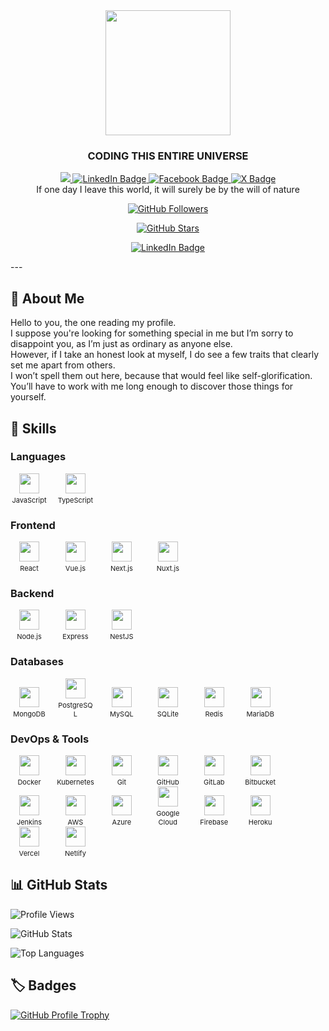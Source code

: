 <div id="header" align="center">
  <img src="https://media.giphy.com/media/SWoSkN6DxTszqIKEqv/giphy.gif" width="200"/>
  <h3><b>CODING THIS ENTIRE  UNIVERSE</b></h3>
  <div id="badges">
  <a href="mailto:lam.tttech19@gmail.com">
    <img src="https://cdn-icons-png.flaticon.com/128/15889/15889542.png"/>
  </a>  
  <a href="https://www.linkedin.com/in/tran-lam-522b5b246/">
    <img src="https://img.shields.io/badge/LinkedIn-blue?style=for-the-badge&logo=linkedin&logoColor=white" alt="LinkedIn Badge"/>
  </a>
<a href="https://www.facebook.com/lamtuantran1997/">
    <img src="https://img.shields.io/badge/Facebook-blue?style=for-the-badge&logo=facebook&logoColor=white" alt="Facebook Badge"/>
  </a>
  <a href="https://twitter.com/tranlam_97/">
    <img src="https://img.shields.io/badge/X-Profile-blue?style=for-the-badge&logo=twitter&logoColor=white" alt="X Badge"/>
  </a>
</div>
                                   If one day I leave this world, it will surely be by the will of nature 
</div>

<div id="follow" align="center">
  
[![GitHub Followers](https://img.shields.io/github/followers/SilvaHerald?label=Follow&style=social)](https://github.com/SilvaHerald)
  
[![GitHub Stars](https://img.shields.io/github/stars/SilvaHerald?style=social)](https://github.com/SilvaHerald)

[![LinkedIn Badge](https://img.shields.io/badge/LinkedIn-Connect-blue?style=flat&logo=linkedin)](https://linkedin.com/in/SilvaHerald)

</div>
---

## 👋 About Me

Hello to you, the one reading my profile.<br>
I suppose you're looking for something special in me but I’m sorry to disappoint you, as I’m just as ordinary as anyone else. <br>
However, if I take an honest look at myself, I do see a few traits that clearly set me apart from others.<br>
I won’t spell them out here, because that would feel like self-glorification. <br>
You’ll have to work with me long enough to discover those things for yourself.

## 🧠 Skills

### Languages

<span style="display:inline-block;text-align:center;width:60px;margin-right:10px;">
  <img src="https://cdn.simpleicons.org/javascript" width="32" height="32" style="display:block;margin:0 auto;" />
  <span style="font-size:11px;display:block;margin-top:4px;">JavaScript</span>
</span>
<span style="display:inline-block;text-align:center;width:60px;margin-right:10px;">
  <img src="https://cdn.simpleicons.org/typescript" width="32" height="32" style="display:block;margin:0 auto;" />
  <span style="font-size:11px;display:block;margin-top:4px;">TypeScript</span>
</span>

### Frontend

<span style="display:inline-block;text-align:center;width:60px;margin-right:10px;">
  <img src="https://cdn.simpleicons.org/react" width="32" height="32" style="display:block;margin:0 auto;" />
  <span style="font-size:11px;display:block;margin-top:4px;">React</span>
</span>
<span style="display:inline-block;text-align:center;width:60px;margin-right:10px;">
  <img src="https://cdn.simpleicons.org/vuedotjs" width="32" height="32" style="display:block;margin:0 auto;" />
  <span style="font-size:11px;display:block;margin-top:4px;">Vue.js</span>
</span>
<span style="display:inline-block;text-align:center;width:60px;margin-right:10px;">
  <img src="https://cdn.simpleicons.org/nextdotjs" width="32" height="32" style="display:block;margin:0 auto;" />
  <span style="font-size:11px;display:block;margin-top:4px;">Next.js</span>
</span>
<span style="display:inline-block;text-align:center;width:60px;margin-right:10px;">
  <img src="https://cdn.jsdelivr.net/gh/devicons/devicon@latest/icons/nuxtjs/nuxtjs-original.svg" width="32" height="32" style="display:block;margin:0 auto;" />
  <span style="font-size:11px;display:block;margin-top:4px;">Nuxt.js</span>
</span>

### Backend

<span style="display:inline-block;text-align:center;width:60px;margin-right:10px;">
  <img src="https://cdn.simpleicons.org/nodedotjs" width="32" height="32" style="display:block;margin:0 auto;" />
  <span style="font-size:11px;display:block;margin-top:4px;">Node.js</span>
</span>
<span style="display:inline-block;text-align:center;width:60px;margin-right:10px;">
  <img src="https://cdn.simpleicons.org/express" width="32" height="32" style="display:block;margin:0 auto;" />
  <span style="font-size:11px;display:block;margin-top:4px;">Express</span>
</span>
<span style="display:inline-block;text-align:center;width:60px;margin-right:10px;">
  <img src="https://cdn.simpleicons.org/nestjs" width="32" height="32" style="display:block;margin:0 auto;" />
  <span style="font-size:11px;display:block;margin-top:4px;">NestJS</span>
</span>

### Databases

<span style="display:inline-block;text-align:center;width:60px;margin-right:10px;">
  <img src="https://cdn.simpleicons.org/mongodb" width="32" height="32" style="display:block;margin:0 auto;" />
  <span style="font-size:11px;display:block;margin-top:4px;">MongoDB</span>
</span>
<span style="display:inline-block;text-align:center;width:60px;margin-right:10px;">
  <img src="https://cdn.simpleicons.org/postgresql" width="32" height="32" style="display:block;margin:0 auto;" />
  <span style="font-size:11px;display:block;margin-top:4px;">PostgreSQL</span>
</span>
<span style="display:inline-block;text-align:center;width:60px;margin-right:10px;">
  <img src="https://cdn.simpleicons.org/mysql" width="32" height="32" style="display:block;margin:0 auto;" />
  <span style="font-size:11px;display:block;margin-top:4px;">MySQL</span>
</span>
<span style="display:inline-block;text-align:center;width:60px;margin-right:10px;">
  <img src="https://cdn.simpleicons.org/sqlite" width="32" height="32" style="display:block;margin:0 auto;" />
  <span style="font-size:11px;display:block;margin-top:4px;">SQLite</span>
</span>
<span style="display:inline-block;text-align:center;width:60px;margin-right:10px;">
  <img src="https://cdn.simpleicons.org/redis" width="32" height="32" style="display:block;margin:0 auto;" />
  <span style="font-size:11px;display:block;margin-top:4px;">Redis</span>
</span>
<span style="display:inline-block;text-align:center;width:60px;margin-right:10px;">
  <img src="https://cdn.simpleicons.org/mariadb" width="32" height="32" style="display:block;margin:0 auto;" />
  <span style="font-size:11px;display:block;margin-top:4px;">MariaDB</span>
</span>

### DevOps & Tools

<span style="display:inline-block;text-align:center;width:60px;margin-right:10px;">
  <img src="https://cdn.simpleicons.org/docker" width="32" height="32" style="display:block;margin:0 auto;" />
  <span style="font-size:11px;display:block;margin-top:4px;">Docker</span>
</span>
<span style="display:inline-block;text-align:center;width:60px;margin-right:10px;">
  <img src="https://cdn.simpleicons.org/kubernetes" width="32" height="32" style="display:block;margin:0 auto;" />
  <span style="font-size:11px;display:block;margin-top:4px;">Kubernetes</span>
</span>
<span style="display:inline-block;text-align:center;width:60px;margin-right:10px;">
  <img src="https://cdn.simpleicons.org/git" width="32" height="32" style="display:block;margin:0 auto;" />
  <span style="font-size:11px;display:block;margin-top:4px;">Git</span>
</span>
<span style="display:inline-block;text-align:center;width:60px;margin-right:10px;">
  <img src="https://cdn.simpleicons.org/github" width="32" height="32" style="display:block;margin:0 auto;" />
  <span style="font-size:11px;display:block;margin-top:4px;">GitHub</span>
</span>
<span style="display:inline-block;text-align:center;width:60px;margin-right:10px;">
  <img src="https://cdn.simpleicons.org/gitlab" width="32" height="32" style="display:block;margin:0 auto;" />
  <span style="font-size:11px;display:block;margin-top:4px;">GitLab</span>
</span>
<span style="display:inline-block;text-align:center;width:60px;margin-right:10px;">
  <img src="https://cdn.simpleicons.org/bitbucket" width="32" height="32" style="display:block;margin:0 auto;" />
  <span style="font-size:11px;display:block;margin-top:4px;">Bitbucket</span>
</span>
<span style="display:inline-block;text-align:center;width:60px;margin-right:10px;">
  <img src="https://cdn.simpleicons.org/jenkins" width="32" height="32" style="display:block;margin:0 auto;" />
  <span style="font-size:11px;display:block;margin-top:4px;">Jenkins</span>
</span>
<span style="display:inline-block;text-align:center;width:60px;margin-right:10px;">
  <img src="https://cdn.jsdelivr.net/gh/devicons/devicon@latest/icons/amazonwebservices/amazonwebservices-original-wordmark.svg" width="32" height="32" style="display:block;margin:0 auto;" />
  <span style="font-size:11px;display:block;margin-top:4px;">AWS</span>
</span>
<span style="display:inline-block;text-align:center;width:60px;margin-right:10px;">
  <img src="https://cdn.jsdelivr.net/gh/devicons/devicon@latest/icons/azuredevops/azuredevops-original.svg" width="32" height="32" style="display:block;margin:0 auto;" />
  <span style="font-size:11px;display:block;margin-top:4px;">Azure</span>
</span>
<span style="display:inline-block;text-align:center;width:60px;margin-right:10px;">
  <img src="https://cdn.simpleicons.org/googlecloud" width="32" height="32" style="display:block;margin:0 auto;" />
  <span style="font-size:11px;display:block;margin-top:4px;">Google Cloud</span>
</span>
<span style="display:inline-block;text-align:center;width:60px;margin-right:10px;">
  <img src="https://cdn.simpleicons.org/firebase" width="32" height="32" style="display:block;margin:0 auto;" />
  <span style="font-size:11px;display:block;margin-top:4px;">Firebase</span>
</span>
<span style="display:inline-block;text-align:center;width:60px;margin-right:10px;">
  <img src="https://cdn.simpleicons.org/heroku" width="32" height="32" style="display:block;margin:0 auto;" />
  <span style="font-size:11px;display:block;margin-top:4px;">Heroku</span>
</span>
<span style="display:inline-block;text-align:center;width:60px;margin-right:10px;">
  <img src="https://cdn.simpleicons.org/vercel" width="32" height="32" style="display:block;margin:0 auto;" />
  <span style="font-size:11px;display:block;margin-top:4px;">Vercel</span>
</span>
<span style="display:inline-block;text-align:center;width:60px;margin-right:10px;">
  <img src="https://cdn.simpleicons.org/netlify" width="32" height="32" style="display:block;margin:0 auto;" />
  <span style="font-size:11px;display:block;margin-top:4px;">Netlify</span>
</span>

## 📊 GitHub Stats

![Profile Views](https://komarev.com/ghpvc/?username=SilvaHerald&label=Profile%20views&color=0e75b6&style=flat)

![GitHub Stats](https://github-readme-stats.vercel.app/api?username=SilvaHerald&show_icons=true&theme=default)

![Top Languages](https://github-readme-stats.vercel.app/api/top-langs/?username=SilvaHerald&layout=compact)


## 🏷️ Badges

[![GitHub Profile Trophy](https://github-profile-trophy.vercel.app/?username=SilvaHerald&theme=flat)](https://github.com/SilvaHerald)

